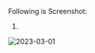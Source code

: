 Following is Screenshot:

1.
![2023-03-01](https://user-images.githubusercontent.com/93777909/222234948-77970c07-8166-4444-ab8b-e07896513d80.png)
